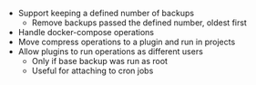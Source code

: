 * Support keeping a defined number of backups
  * Remove backups passed the defined number, oldest first
* Handle docker-compose operations
* Move compress operations to a plugin and run in projects
* Allow plugins to run operations as different users
  * Only if base backup was run as root
  * Useful for attaching to cron jobs
